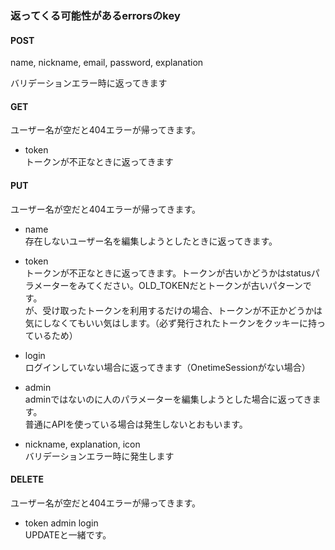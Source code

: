 ### 返ってくる可能性があるerrorsのkey

#### POST
name, nickname, email, password, explanation

バリデーションエラー時に返ってきます

#### GET

ユーザー名が空だと404エラーが帰ってきます。

- token  
トークンが不正なときに返ってきます

#### PUT

ユーザー名が空だと404エラーが帰ってきます。

- name  
  存在しないユーザー名を編集しようとしたときに返ってきます。

- token  
トークンが不正なときに返ってきます。トークンが古いかどうかはstatusパラメーターをみてください。OLD_TOKENだとトークンが古いパターンです。  
が、受け取ったトークンを利用するだけの場合、トークンが不正かどうかは気にしなくてもいい気はします。（必ず発行されたトークンをクッキーに持っているため）  

- login  
ログインしていない場合に返ってきます（OnetimeSessionがない場合）

- admin  
adminではないのに人のパラメーターを編集しようとした場合に返ってきます。  
普通にAPIを使っている場合は発生しないとおもいます。

- nickname, explanation, icon  
バリデーションエラー時に発生します

#### DELETE

ユーザー名が空だと404エラーが帰ってきます。


- token admin login  
UPDATEと一緒です。
